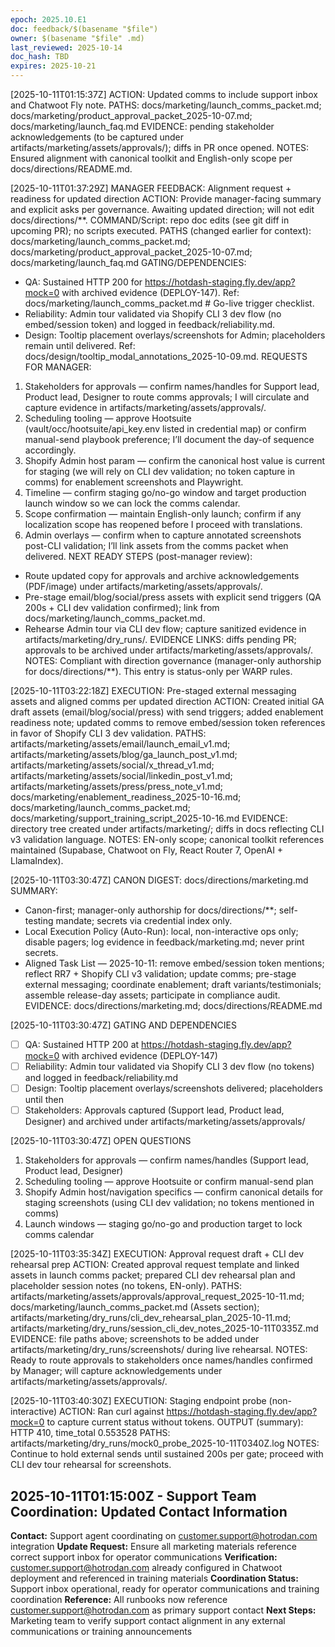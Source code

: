 ```yaml
---
epoch: 2025.10.E1
doc: feedback/$(basename "$file")
owner: $(basename "$file" .md)
last_reviewed: 2025-10-14
doc_hash: TBD
expires: 2025-10-21
---
```


<!-- Log new updates below. Include timestamp, command/output, and evidence path. -->

[2025-10-11T01:15:37Z] ACTION: Updated comms to include support inbox and Chatwoot Fly note.
PATHS: docs/marketing/launch_comms_packet.md; docs/marketing/product_approval_packet_2025-10-07.md; docs/marketing/launch_faq.md
EVIDENCE: pending stakeholder acknowledgements (to be captured under artifacts/marketing/assets/approvals/); diffs in PR once opened.
NOTES: Ensured alignment with canonical toolkit and English-only scope per docs/directions/README.md.

[2025-10-11T01:37:29Z] MANAGER FEEDBACK: Alignment request + readiness for updated direction
ACTION: Provide manager-facing summary and explicit asks per governance. Awaiting updated direction; will not edit docs/directions/**.
COMMAND/Script: repo doc edits (see git diff in upcoming PR); no scripts executed.
PATHS (changed earlier for context): docs/marketing/launch_comms_packet.md; docs/marketing/product_approval_packet_2025-10-07.md; docs/marketing/launch_faq.md
GATING/DEPENDENCIES:
- QA: Sustained HTTP 200 for https://hotdash-staging.fly.dev/app?mock=0 with archived evidence (DEPLOY-147). Ref: docs/marketing/launch_comms_packet.md # Go-live trigger checklist.
- Reliability: Admin tour validated via Shopify CLI 3 dev flow (no embed/session token) and logged in feedback/reliability.md.
- Design: Tooltip placement overlays/screenshots for Admin; placeholders remain until delivered. Ref: docs/design/tooltip_modal_annotations_2025-10-09.md.
REQUESTS FOR MANAGER:
1) Stakeholders for approvals — confirm names/handles for Support lead, Product lead, Designer to route comms approvals; I will circulate and capture evidence in artifacts/marketing/assets/approvals/.
2) Scheduling tooling — approve Hootsuite (vault/occ/hootsuite/api_key.env listed in credential map) or confirm manual-send playbook preference; I’ll document the day-of sequence accordingly.
3) Shopify Admin host param — confirm the canonical host value is current for staging (we will rely on CLI dev validation; no token capture in comms) for enablement screenshots and Playwright.
4) Timeline — confirm staging go/no-go window and target production launch window so we can lock the comms calendar.
5) Scope confirmation — maintain English-only launch; confirm if any localization scope has reopened before I proceed with translations.
6) Admin overlays — confirm when to capture annotated screenshots post-CLI validation; I’ll link assets from the comms packet when delivered.
NEXT READY STEPS (post-manager review):
- Route updated copy for approvals and archive acknowledgements (PDF/image) under artifacts/marketing/assets/approvals/.
- Pre-stage email/blog/social/press assets with explicit send triggers (QA 200s + CLI dev validation confirmed); link from docs/marketing/launch_comms_packet.md.
- Rehearse Admin tour via CLI dev flow; capture sanitized evidence in artifacts/marketing/dry_runs/.
EVIDENCE LINKS: diffs pending PR; approvals to be archived under artifacts/marketing/assets/approvals/.
NOTES: Compliant with direction governance (manager-only authorship for docs/directions/**). This entry is status-only per WARP rules.

[2025-10-11T03:22:18Z] EXECUTION: Pre-staged external messaging assets and aligned comms per updated direction
ACTION: Created initial GA draft assets (email/blog/social/press) with send triggers; added enablement readiness note; updated comms to remove embed/session token references in favor of Shopify CLI 3 dev validation.
PATHS: artifacts/marketing/assets/email/launch_email_v1.md; artifacts/marketing/assets/blog/ga_launch_post_v1.md; artifacts/marketing/assets/social/x_thread_v1.md; artifacts/marketing/assets/social/linkedin_post_v1.md; artifacts/marketing/assets/press/press_note_v1.md; docs/marketing/enablement_readiness_2025-10-16.md; docs/marketing/launch_comms_packet.md; docs/marketing/support_training_script_2025-10-16.md
EVIDENCE: directory tree created under artifacts/marketing/; diffs in docs reflecting CLI v3 validation language.
NOTES: EN-only scope; canonical toolkit references maintained (Supabase, Chatwoot on Fly, React Router 7, OpenAI + LlamaIndex).

[2025-10-11T03:30:47Z] CANON DIGEST: docs/directions/marketing.md
SUMMARY:
- Canon-first; manager-only authorship for docs/directions/**; self-testing mandate; secrets via credential index only.
- Local Execution Policy (Auto-Run): local, non-interactive ops only; disable pagers; log evidence in feedback/marketing.md; never print secrets.
- Aligned Task List — 2025-10-11: remove embed/session token mentions; reflect RR7 + Shopify CLI v3 validation; update comms; pre-stage external messaging; coordinate enablement; draft variants/testimonials; assemble release-day assets; participate in compliance audit.
EVIDENCE: docs/directions/marketing.md; docs/directions/README.md

[2025-10-11T03:30:47Z] GATING AND DEPENDENCIES
- [ ] QA: Sustained HTTP 200 at https://hotdash-staging.fly.dev/app?mock=0 with archived evidence (DEPLOY-147)
- [ ] Reliability: Admin tour validated via Shopify CLI 3 dev flow (no tokens) and logged in feedback/reliability.md
- [ ] Design: Tooltip placement overlays/screenshots delivered; placeholders until then
- [ ] Stakeholders: Approvals captured (Support lead, Product lead, Designer) and archived under artifacts/marketing/assets/approvals/

[2025-10-11T03:30:47Z] OPEN QUESTIONS
1) Stakeholders for approvals — confirm names/handles (Support lead, Product lead, Designer)
2) Scheduling tooling — approve Hootsuite or confirm manual-send plan
3) Shopify Admin host/navigation specifics — confirm canonical details for staging screenshots (using CLI dev validation; no tokens mentioned in comms)
4) Launch windows — staging go/no-go and production target to lock comms calendar

[2025-10-11T03:35:34Z] EXECUTION: Approval request draft + CLI dev rehearsal prep
ACTION: Created approval request template and linked assets in launch comms packet; prepared CLI dev rehearsal plan and placeholder session notes (no tokens, EN-only).
PATHS: artifacts/marketing/assets/approvals/approval_request_2025-10-11.md; docs/marketing/launch_comms_packet.md (Assets section); artifacts/marketing/dry_runs/cli_dev_rehearsal_plan_2025-10-11.md; artifacts/marketing/dry_runs/session_cli_dev_notes_2025-10-11T0335Z.md
EVIDENCE: file paths above; screenshots to be added under artifacts/marketing/dry_runs/screenshots/ during live rehearsal.
NOTES: Ready to route approvals to stakeholders once names/handles confirmed by Manager; will capture acknowledgements under artifacts/marketing/assets/approvals/.

[2025-10-11T03:40:30Z] EXECUTION: Staging endpoint probe (non-interactive)
ACTION: Ran curl against https://hotdash-staging.fly.dev/app?mock=0 to capture current status without tokens.
OUTPUT (summary): HTTP 410, time_total 0.553528
PATHS: artifacts/marketing/dry_runs/mock0_probe_2025-10-11T0340Z.log
NOTES: Continue to hold external sends until sustained 200s per gate; proceed with CLI dev tour rehearsal for screenshots.

## 2025-10-11T01:15:00Z - Support Team Coordination: Updated Contact Information
**Contact:** Support agent coordinating on customer.support@hotrodan.com integration
**Update Request:** Ensure all marketing materials reference correct support inbox for operator communications
**Verification:** customer.support@hotrodan.com already configured in Chatwoot deployment and referenced in training materials
**Coordination Status:** Support inbox operational, ready for operator communications and training coordination
**Reference:** All runbooks now reference customer.support@hotrodan.com as primary support contact
**Next Steps:** Marketing team to verify support contact alignment in any external communications or training announcements

